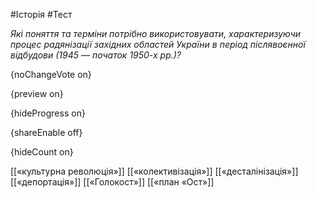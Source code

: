 #Історія #Тест

*Які поняття та терміни потрібно використовувати, характеризуючи процес  радянізації західних областей України в період післявоєнної відбудови  (1945 — початок 1950-х рр.)?*

{noChangeVote on}

{preview on}

{hideProgress on}

{shareEnable off}

{hideCount on}

[[«культурна революція»]]
[[«колективізація»]]
[[«десталінізація»]]
[[«депортація»]]
[[«Голокост»]]
[[«план «Ост»]]
